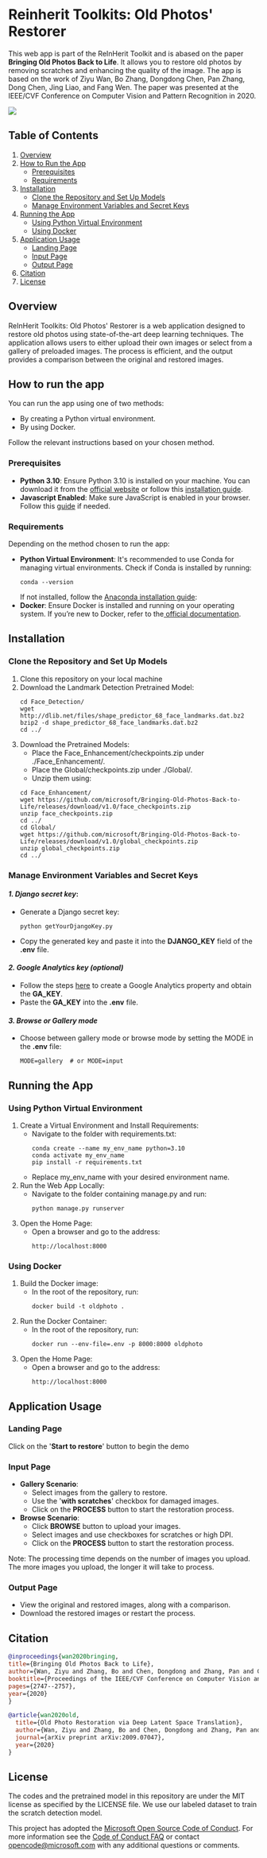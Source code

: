 # Reinherit Toolkits: Old Photos' Restorer

This web app is part of the ReInHerit Toolkit and is abased on the paper **Bringing Old Photos Back to Life**. It allows you to restore old photos by removing scratches and enhancing the quality of the image. The app is based on the work of Ziyu Wan, Bo Zhang, Dongdong Chen, Pan Zhang, Dong Chen, Jing Liao, and Fang Wen. The paper was presented at the IEEE/CVF Conference on Computer Vision and Pattern Recognition in 2020.

<img src='static/assets/images/HR_result.png'>

## Table of Contents
1. [Overview](#overview)
2. [How to Run the App](#how-to-run-the-app)
    - [Prerequisites](#prerequisites)
    - [Requirements](#requirements)
3. [Installation](#installation)
    - [Clone the Repository and Set Up Models](#clone-the-repository-and-set-up-models)
    - [Manage Environment Variables and Secret Keys](#manage-environment-variables-and-secret-keys)
4. [Running the App](#running-the-app)
    - [Using Python Virtual Environment](#using-python-virtual-environment)
    - [Using Docker](#using-docker)
5. [Application Usage](#application-usage)
    - [Landing Page](#landing-page)
    - [Input Page](#input-page)
    - [Output Page](#output-page)
6. [Citation](#citation)
7. [License](#license)


## Overview
ReInHerit Toolkits: Old Photos' Restorer is a web application designed to restore old photos using state-of-the-art deep learning techniques. 
The application allows users to either upload their own images or select from a gallery of preloaded images. 
The process is efficient, and the output provides a comparison between the original and restored images. 

## How to run the app
You can run the app using one of two methods:
- By creating a Python virtual environment.
- By using Docker.

Follow the relevant instructions based on your chosen method.

### Prerequisites

- **Python 3.10**: Ensure Python 3.10 is installed on your machine. You can download it from the [official website](https://www.python.org/downloads/ ) or follow this [installation guide](https://realpython.com/installing-python/). 
- **Javascript Enabled**: Make sure JavaScript is enabled in your browser. Follow this [guide](https://www.enable-javascript.com/) if needed. 

### Requirements
Depending on the method chosen to run the app:
  - **Python Virtual Environment**: It's recommended to use Conda for managing virtual environments. Check if Conda is installed by running:
    ```
    conda --version 
    ``` 
    If not installed, follow the [Anaconda installation guide](https://docs.anaconda.com/anaconda/install/): 
  - **Docker**: Ensure Docker is installed and running on your operating system. If you’re new to Docker, refer to the[ official documentation](https://docs.docker.com/).


## Installation
### Clone the Repository and Set Up Models 
1. Clone this repository on your local machine
2. Download the Landmark Detection Pretrained Model:
    ```
    cd Face_Detection/
    wget http://dlib.net/files/shape_predictor_68_face_landmarks.dat.bz2
    bzip2 -d shape_predictor_68_face_landmarks.dat.bz2
    cd ../
    ```
3. Download the Pretrained Models:
   - Place the Face_Enhancement/checkpoints.zip under ./Face_Enhancement/.
   - Place the Global/checkpoints.zip under ./Global/.
   - Unzip them using:
    ```
    cd Face_Enhancement/
    wget https://github.com/microsoft/Bringing-Old-Photos-Back-to-Life/releases/download/v1.0/face_checkpoints.zip
    unzip face_checkpoints.zip
    cd ../
    cd Global/
    wget https://github.com/microsoft/Bringing-Old-Photos-Back-to-Life/releases/download/v1.0/global_checkpoints.zip
    unzip global_checkpoints.zip
    cd ../
    ```
### Manage Environment Variables and Secret Keys
#### ___1. Django secret key___: 
- Generate a Django secret key: 
   ```
   python getYourDjangoKey.py
   ```
- Copy the generated key and paste it into the **DJANGO_KEY** field of the **.env** file. 


#### ___2. Google Analytics key (optional)___
- Follow the steps [here](https://analytics.google.com/analytics/web/) to create a Google Analytics property and obtain the **GA_KEY**.
- Paste the **GA_KEY** into the **.env** file.

#### ___3. Browse or Gallery mode___
- Choose between gallery mode or browse mode by setting the MODE in the **.env** file:
  ```
  MODE=gallery  # or MODE=input
  ```

## Running the App
### Using Python Virtual Environment
1. Create a Virtual Environment and Install Requirements:
    - Navigate to the folder with requirements.txt:  
      ```
      conda create --name my_env_name python=3.10
      conda activate my_env_name
      pip install -r requirements.txt
      ``` 
    - Replace my_env_name with your desired environment name.
2. Run the Web App Locally:
    - Navigate to the folder containing manage.py and run:
      ```
      python manage.py runserver
      ```
3. Open the Home Page:
    - Open a browser and go to the address:  
      ```
      http://localhost:8000
      ```

### Using Docker

1. Build the Docker image:
   - In the root of the repository, run:
     ```
     docker build -t oldphoto .
     ```
2. Run the Docker Container:
   - In the root of the repository, run:
     ```
     docker run --env-file=.env -p 8000:8000 oldphoto
     ```
3. Open the Home Page:
   - Open a browser and go to the address: 
     ```
     http://localhost:8000
     ```

## Application Usage

### Landing Page
Click on the '**Start to restore**' button to begin the demo

### Input Page
- **Gallery Scenario**:
  - Select images from the gallery to restore.
  - Use the '**with scratches**' checkbox for damaged images. 
  - Click on the **PROCESS** button to start the restoration process.
- **Browse Scenario**: 
  - Click **BROWSE** button to upload your images.
  - Select images and use checkboxes for scratches or high DPI.
  - Click on the **PROCESS** button to start the restoration process.
  
Note: The processing time depends on the number of images you upload. The more images you upload, the longer it will take to process.

### Output Page
- View the original and restored images, along with a comparison.
- Download the restored images or restart the process.



## Citation

```bibtex
@inproceedings{wan2020bringing,
title={Bringing Old Photos Back to Life},
author={Wan, Ziyu and Zhang, Bo and Chen, Dongdong and Zhang, Pan and Chen, Dong and Liao, Jing and Wen, Fang},
booktitle={Proceedings of the IEEE/CVF Conference on Computer Vision and Pattern Recognition},
pages={2747--2757},
year={2020}
}
```

```bibtex
@article{wan2020old,
  title={Old Photo Restoration via Deep Latent Space Translation},
  author={Wan, Ziyu and Zhang, Bo and Chen, Dongdong and Zhang, Pan and Chen, Dong and Liao, Jing and Wen, Fang},
  journal={arXiv preprint arXiv:2009.07047},
  year={2020}
}
```


## License

The codes and the pretrained model in this repository are under the MIT license as specified by the LICENSE file. We use our labeled dataset to train the scratch detection model.

This project has adopted the [Microsoft Open Source Code of Conduct](https://opensource.microsoft.com/codeofconduct/). For more information see the [Code of Conduct FAQ](https://opensource.microsoft.com/codeofconduct/faq/) or contact [opencode@microsoft.com](mailto:opencode@microsoft.com) with any additional questions or comments.
